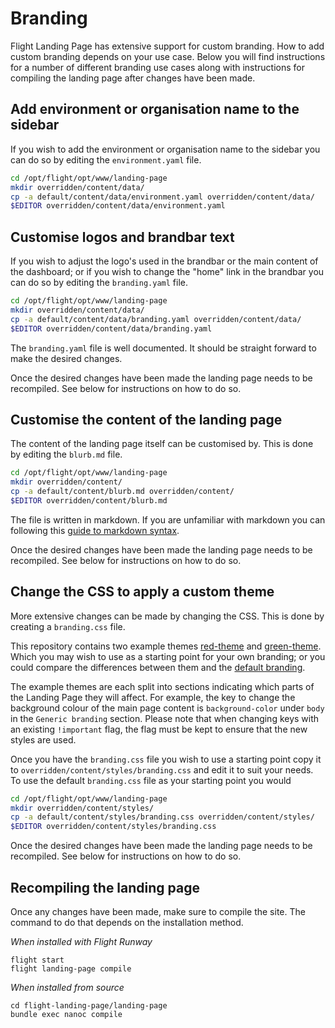 # Branding

Flight Landing Page has extensive support for custom branding.  How to add
custom branding depends on your use case.  Below you will find instructions
for a number of different branding use cases along with instructions for
compiling the landing page after changes have been made.

## Add environment or organisation name to the sidebar

If you wish to add the environment or organisation name to the sidebar you can
do so by editing the `environment.yaml` file.

```sh
cd /opt/flight/opt/www/landing-page
mkdir overridden/content/data/
cp -a default/content/data/environment.yaml overridden/content/data/
$EDITOR overridden/content/data/environment.yaml
```

## Customise logos and brandbar text

If you wish to adjust the logo's used in the brandbar or the main content of
the dashboard; or if you wish to change the "home" link in the brandbar you
can do so by editing the `branding.yaml` file.

```sh
cd /opt/flight/opt/www/landing-page
mkdir overridden/content/data/
cp -a default/content/data/branding.yaml overridden/content/data/
$EDITOR overridden/content/data/branding.yaml
```

The `branding.yaml` file is well documented.  It should be straight forward to
make the desired changes.

Once the desired changes have been made the landing page needs to be
recompiled.  See below for instructions on how to do so.

## Customise the content of the landing page

The content of the landing page itself can be customised by.  This is done by
editing the `blurb.md` file.

```sh
cd /opt/flight/opt/www/landing-page
mkdir overridden/content/
cp -a default/content/blurb.md overridden/content/
$EDITOR overridden/content/blurb.md
```

The file is written in markdown.  If you are unfamiliar with markdown you can
following this [guide to markdown
syntax](https://www.markdownguide.org/basic-syntax/).

Once the desired changes have been made the landing page needs to be
recompiled.  See below for instructions on how to do so.

## Change the CSS to apply a custom theme

More extensive changes can be made by changing the CSS.  This is done by
creating a `branding.css` file.

This repository contains two example themes
[red-theme](landing-page/types/red-theme/content/styles/branding.css) and
[green-theme](landing-page/types/green-theme/content/styles/branding.css).
Which you may wish to use as a starting point for your own branding; or you
could compare the differences between them and the [default
branding](landing-page/types/headnode/content/styles/branding.css).

The example themes are each split into sections indicating which parts of the
Landing Page they will affect. For example, the key to change the background
colour of the main page content is `background-color` under `body` in the
`Generic branding` section. Please note that when changing keys with an
existing `!important` flag, the flag must be kept to ensure that the new
styles are used.

Once you have the `branding.css` file you wish to use a starting point copy it
to `overridden/content/styles/branding.css` and edit it to suit your needs.
To use the default `branding.css` file as your starting point you would

```sh
cd /opt/flight/opt/www/landing-page
mkdir overridden/content/styles/
cp -a default/content/styles/branding.css overridden/content/styles/
$EDITOR overridden/content/styles/branding.css
```

Once the desired changes have been made the landing page needs to be
recompiled.  See below for instructions on how to do so.

## Recompiling the landing page

Once any changes have been made, make sure to compile the site.  The command
to do that depends on the installation method.

*When installed with Flight Runway*

```
flight start
flight landing-page compile
```

*When installed from source*

```
cd flight-landing-page/landing-page
bundle exec nanoc compile
```
